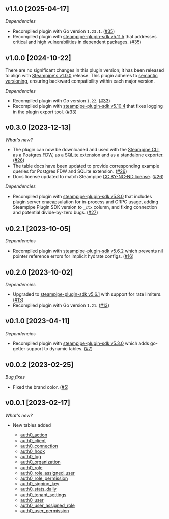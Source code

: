 ## v1.1.0 [2025-04-17]

_Dependencies_

- Recompiled plugin with Go version `1.23.1`. ([#35](https://github.com/turbot/steampipe-plugin-auth0/pull/35))
- Recompiled plugin with [steampipe-plugin-sdk v5.11.5](https://github.com/turbot/steampipe-plugin-sdk/blob/v5.11.5/CHANGELOG.md#v5115-2025-03-31) that addresses critical and high vulnerabilities in dependent packages. ([#35](https://github.com/turbot/steampipe-plugin-auth0/pull/35))

## v1.0.0 [2024-10-22]

There are no significant changes in this plugin version; it has been released to align with [Steampipe's v1.0.0](https://steampipe.io/changelog/steampipe-cli-v1-0-0) release. This plugin adheres to [semantic versioning](https://semver.org/#semantic-versioning-specification-semver), ensuring backward compatibility within each major version.

_Dependencies_

- Recompiled plugin with Go version `1.22`. ([#33](https://github.com/turbot/steampipe-plugin-auth0/pull/33))
- Recompiled plugin with [steampipe-plugin-sdk v5.10.4](https://github.com/turbot/steampipe-plugin-sdk/blob/develop/CHANGELOG.md#v5104-2024-08-29) that fixes logging in the plugin export tool. ([#33](https://github.com/turbot/steampipe-plugin-auth0/pull/33))

## v0.3.0 [2023-12-13]

_What's new?_

- The plugin can now be downloaded and used with the [Steampipe CLI](https://steampipe.io/install/steampipe.sh), as a [Postgres FDW](https://steampipe.io/install/postgres.sh), as a [SQLite extension](https://steampipe.io/install/sqlite.sh) and as a standalone [exporter](https://steampipe.io/install/export.sh). ([#26](https://github.com/turbot/steampipe-plugin-auth0/pull/26))
- The table docs have been updated to provide corresponding example queries for Postgres FDW and SQLite extension. ([#26](https://github.com/turbot/steampipe-plugin-auth0/pull/26))
- Docs license updated to match Steampipe [CC BY-NC-ND license](https://github.com/turbot/steampipe-plugin-auth0/blob/main/docs/LICENSE). ([#26](https://github.com/turbot/steampipe-plugin-auth0/pull/26))

_Dependencies_

- Recompiled plugin with [steampipe-plugin-sdk v5.8.0](https://github.com/turbot/steampipe-plugin-sdk/blob/main/CHANGELOG.md#v580-2023-12-11) that includes plugin server enacapsulation for in-process and GRPC usage, adding Steampipe Plugin SDK version to `_ctx` column, and fixing connection and potential divide-by-zero bugs. ([#27](https://github.com/turbot/steampipe-plugin-auth0/pull/27))

## v0.2.1 [2023-10-05]

_Dependencies_

- Recompiled plugin with [steampipe-plugin-sdk v5.6.2](https://github.com/turbot/steampipe-plugin-sdk/blob/main/CHANGELOG.md#v562-2023-10-03) which prevents nil pointer reference errors for implicit hydrate configs. ([#16](https://github.com/turbot/steampipe-plugin-auth0/pull/16))

## v0.2.0 [2023-10-02]

_Dependencies_

- Upgraded to [steampipe-plugin-sdk v5.6.1](https://github.com/turbot/steampipe-plugin-sdk/blob/main/CHANGELOG.md#v561-2023-09-29) with support for rate limiters. ([#13](https://github.com/turbot/steampipe-plugin-auth0/pull/13))
- Recompiled plugin with Go version `1.21`. ([#13](https://github.com/turbot/steampipe-plugin-auth0/pull/13))

## v0.1.0 [2023-04-11]

_Dependencies_

- Recompiled plugin with [steampipe-plugin-sdk v5.3.0](https://github.com/turbot/steampipe-plugin-sdk/blob/main/CHANGELOG.md#v530-2023-03-16) which adds go-getter support to dynamic tables. ([#7](https://github.com/turbot/steampipe-plugin-auth0/pull/7))

## v0.0.2 [2023-02-25]

_Bug fixes_

- Fixed the brand color. ([#5](https://github.com/turbot/steampipe-plugin-auth0/pull/5))

## v0.0.1 [2023-02-17]

_What's new?_

- New tables added

  - [auth0_action](https://hub.steampipe.io/plugins/turbot/auth0/tables/auth0_action)
  - [auth0_client](https://hub.steampipe.io/plugins/turbot/auth0/tables/auth0_client)
  - [auth0_connection](https://hub.steampipe.io/plugins/turbot/auth0/tables/auth0_connection)
  - [auth0_hook](https://hub.steampipe.io/plugins/turbot/auth0/tables/auth0_hook)
  - [auth0_log](https://hub.steampipe.io/plugins/turbot/auth0/tables/auth0_log)
  - [auth0_organization](https://hub.steampipe.io/plugins/turbot/auth0/tables/auth0_organization)
  - [auth0_role](https://hub.steampipe.io/plugins/turbot/auth0/tables/auth0_role)
  - [auth0_role_assigned_user](https://hub.steampipe.io/plugins/turbot/auth0/tables/auth0_role_assigned_user)
  - [auth0_role_permission](https://hub.steampipe.io/plugins/turbot/auth0/tables/auth0_role_permission)
  - [auth0_signing_key](https://hub.steampipe.io/plugins/turbot/auth0/tables/auth0_signing_key)
  - [auth0_stats_daily](https://hub.steampipe.io/plugins/turbot/auth0/tables/auth0_stats_daily)
  - [auth0_tenant_settings](https://hub.steampipe.io/plugins/turbot/auth0/tables/auth0_tenant_settings)
  - [auth0_user](https://hub.steampipe.io/plugins/turbot/auth0/tables/auth0_user)
  - [auth0_user_assigned_role](https://hub.steampipe.io/plugins/turbot/auth0/tables/auth0_user_assigned_role)
  - [auth0_user_permission](https://hub.steampipe.io/plugins/turbot/auth0/tables/auth0_user_permission)
